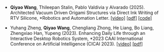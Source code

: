 
- <strong><strong>Qiyao Wang</strong></strong>, Thileepan Stalin, Pablo Valdivia y Alvarado (2025). Architected Vacuum Driven Origami Structures via Direct Ink Writing of RTV Silicone, \*Robotics and Automation Letter. [[video]](https://ieeexplore.ieee.org/ielx8/7083369/11082640/11091466/supp1-3592148.mp4?arnumber=11091466)  [[pdf]](https://ieeexplore.ieee.org/document/11091466)  [[code]](https://github.com/SUTD-BRDLab/Architected-Origami)


- Yuhang Zheng, <strong><strong>Qiyao Wang</strong></strong>, Chengliang Zhong, He Liang, Bo Liang, Zhengxiao Han, Yupeng (2023). Enhancing Daily Life through an Interactive Desktop Robotics System, \*2023 CAAI International Conference on Artificial Intelligence (CICAI 2023). [[video]](https://link.springer.com/chapter/10.1007/978-981-99-9119-8_8)  [[pdf]](https://link.springer.com/content/pdf/10.1007/978-981-99-9119-8_8.pdf?pdf=inline%20link)

<!-- [[Paper]](https://ieeexplore.ieee.org/abstract/document/10095864) -->
